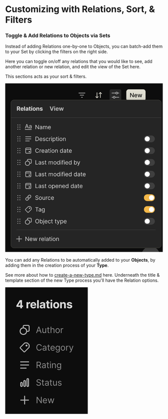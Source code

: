 # Customizing with Relations, Sort, & Filters

### Toggle & Add Relations to Objects via Sets

Instead of adding Relations one-by-one to Objects, you can batch-add them to your Set by clicking the filters on the right side.&#x20;

Here you can toggle on/off any relations that you would like to see, add another relation or new relation, and edit the view of the Set here.&#x20;

This sections acts as your sort & filters.

![](../../.gitbook/assets/image.png)

You can add any Relations to be automatically added to your **Objects**, by adding them in the creation process of your **Type**.&#x20;

See more about how to [create-a-new-type.md](../types/create-a-new-type.md "mention") here. Underneath the title & template section of the new Type process you'll have the Relation options.&#x20;

![](<../../.gitbook/assets/image (1).png>)
